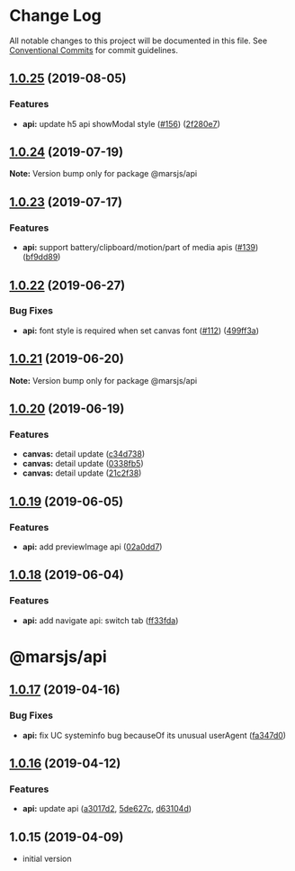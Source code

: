 # Change Log

All notable changes to this project will be documented in this file.
See [Conventional Commits](https://conventionalcommits.org) for commit guidelines.

## [1.0.25](https://github.com/max-team/Mars/compare/@marsjs/api@1.0.24...@marsjs/api@1.0.25) (2019-08-05)


### Features

* **api:** update h5 api  showModal style ([#156](https://github.com/max-team/Mars/issues/156)) ([2f280e7](https://github.com/max-team/Mars/commit/2f280e7))


## [1.0.24](https://github.com/max-team/Mars/compare/@marsjs/api@1.0.23...@marsjs/api@1.0.24) (2019-07-19)

**Note:** Version bump only for package @marsjs/api



## [1.0.23](https://github.com/max-team/Mars/compare/@marsjs/api@1.0.22...@marsjs/api@1.0.23) (2019-07-17)


### Features

* **api:** support battery/clipboard/motion/part of media apis ([#139](https://github.com/max-team/Mars/issues/139)) ([bf9dd89](https://github.com/max-team/Mars/commit/bf9dd89))





## [1.0.22](https://github.com/max-team/Mars/compare/@marsjs/api@1.0.21...@marsjs/api@1.0.22) (2019-06-27)


### Bug Fixes

* **api:** font style is required when set canvas font ([#112](https://github.com/max-team/Mars/issues/112)) ([499ff3a](https://github.com/max-team/Mars/commit/499ff3a))





## [1.0.21](https://github.com/max-team/Mars/compare/@marsjs/api@1.0.20...@marsjs/api@1.0.21) (2019-06-20)

**Note:** Version bump only for package @marsjs/api





## [1.0.20](https://github.com/max-team/Mars/compare/@marsjs/api@1.0.19...@marsjs/api@1.0.20) (2019-06-19)


### Features

* **canvas:** detail update ([c34d738](https://github.com/max-team/Mars/commit/c34d738))
* **canvas:** detail update ([0338fb5](https://github.com/max-team/Mars/commit/0338fb5))
* **canvas:** detail update ([21c2f38](https://github.com/max-team/Mars/commit/21c2f38))





## [1.0.19](https://github.com/max-team/Mars/compare/@marsjs/api@1.0.18...@marsjs/api@1.0.19) (2019-06-05)


### Features

* **api:** add previewImage api ([02a0dd7](https://github.com/max-team/Mars/commit/02a0dd7))





## [1.0.18](https://github.com/max-team/Mars/compare/@marsjs/api@1.0.17...@marsjs/api@1.0.18) (2019-06-04)


### Features

* **api:** add navigate api: switch tab ([ff33fda](https://github.com/max-team/Mars/commit/ff33fda))





# @marsjs/api

## [1.0.17](https://github.com/max-team/Mars/compare/@marsjs/api@1.0.16...@marsjs/api@1.0.17) (2019-04-16)


### Bug Fixes

* **api:** fix UC systeminfo bug becauseOf its unusual userAgent ([fa347d0](https://github.com/max-team/Mars/commit/fa347d0))



## [1.0.16](https://github.com/max-team/Mars/compare/@marsjs/api@1.0.16...@marsjs/api@1.0.16) (2019-04-12)


### Features

* **api:** update api ([a3017d2](https://github.com/max-team/Mars/commit/a3017d2), [5de627c](https://github.com/max-team/Mars/commit/5de627c), [d63104d](https://github.com/max-team/Mars/commit/d63104d))

## 1.0.15 (2019-04-09)

- initial version
